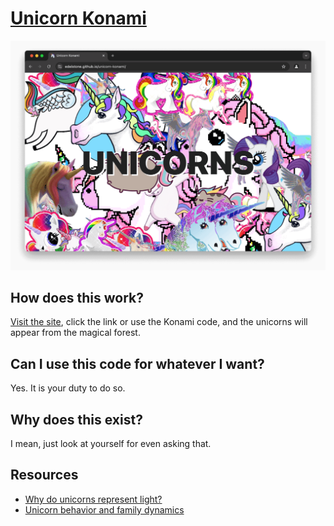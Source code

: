 # [Unicorn Konami](https://edelstone.github.io/unicorn-konami/)

[![Unicorns in browser](images/browser.png 'Click for unicorns!')](https://edelstone.github.io/unicorn-konami/)

## How does this work?

[Visit the site](https://edelstone.github.io/unicorn-konami/), click the link or use the Konami code, and the unicorns will appear from the magical forest.

## Can I use this code for whatever I want?

Yes. It is your duty to do so.

## Why does this exist?

I mean, just look at yourself for even asking that.

## Resources

- [Why do unicorns represent light?](https://www.youtube.com/watch?v=Q1Ark0BUu6o)
- [Unicorn behavior and family dynamics](https://www.youtube.com/watch?v=Z1aX1i79rY8)